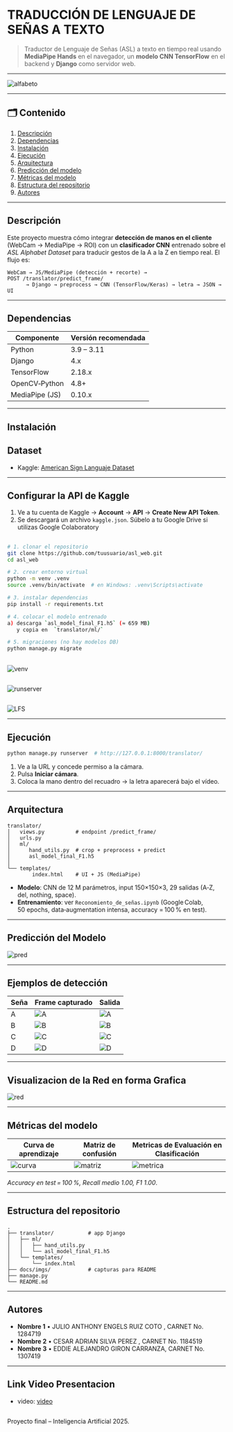 # TRADUCCIÓN DE LENGUAJE DE SEÑAS A TEXTO

> Traductor de Lenguaje de Señas (ASL) a texto en tiempo real usando **MediaPipe Hands** en el navegador, un **modelo CNN TensorFlow** en el backend y **Django** como servidor web.

---

![alfabeto](FOTOS/alfabeto.png) 

---

## 🗂 Contenido

1. [Descripción](#descripción)
2. [Dependencias](#dependencias)
3. [Instalación](#instalación)
4. [Ejecución](#ejecución)
5. [Arquitectura](#arquitectura)
6. [Predicción del modelo](#predicciondelmodelo)
7. [Métricas del modelo](#métricas-del-modelo)
8. [Estructura del repositorio](#estructura-del-repositorio)
9. [Autores](#autores)

---

## Descripción

Este proyecto muestra cómo integrar **detección de manos en el cliente** (WebCam → MediaPipe → ROI) con un **clasificador CNN** entrenado sobre el *ASL Alphabet Dataset* para traducir gestos de la A a la Z en tiempo real.
El flujo es:

```
WebCam → JS/MediaPipe (detección + recorte) → POST /translator/predict_frame/
      → Django → preprocess → CNN (TensorFlow/Keras) → letra → JSON → UI
```

---

## Dependencias

| Componente                            | Versión recomendada |
| ------------------------------------- | ------------------- |
| Python                                | 3.9 – 3.11          |
| Django                                | 4.x                 |
| TensorFlow                            | 2.18.x              |
| OpenCV‑Python                         | 4.8+                |
| MediaPipe (JS)                        | 0.10.x              |



---

## Instalación

## Dataset

- Kaggle: [American Sign Languaje Dataset](https://www.kaggle.com/datasets/ayuraj/asl-dataset)

---

## Configurar la API de Kaggle

1. Ve a tu cuenta de Kaggle → **Account** → **API** → **Create New API Token**.  
2. Se descargará un archivo `kaggle.json`. Súbelo a tu Google Drive si utilizas Google Colaboratory   


##

```bash
# 1. clonar el repositorio
git clone https://github.com/tuusuario/asl_web.git
cd asl_web

# 2. crear entorno virtual
python -m venv .venv
source .venv/bin/activate  # en Windows: .venv\Scripts\activate

# 3. instalar dependencias
pip install -r requirements.txt

# 4. colocar el modelo entrenado
a) descarga `asl_model_final_F1.h5` (≈ 659 MB)
   y copia en  `translator/ml/`

# 5. migraciones (no hay modelos DB)
python manage.py migrate
```
##
![venv](FOTOS/activarentornovirtual.png) 

##
![runserver](FOTOS/runserver.png) 
 

##
![LFS](FOTOS/usodelfs.png)

---

## Ejecución

```bash
python manage.py runserver  # http://127.0.0.1:8000/translator/
```

1. Ve a la URL y concede permiso a la cámara.
2. Pulsa **Iniciar cámara**.
3. Coloca la mano dentro del recuadro → la letra aparecerá bajo el vídeo.



---

## Arquitectura

```
translator/
│   views.py          # endpoint /predict_frame/
│   urls.py
│   ml/
│      hand_utils.py  # crop + preprocess + predict
│      asl_model_final_F1.h5
│
└── templates/
        index.html    # UI + JS (MediaPipe)
```

* **Modelo**: CNN de 12 M parámetros, input 150×150×3, 29 salidas (A‑Z, del, nothing, space).
* **Entrenamiento**: ver `Reconomiento_de_señas.ipynb` (Google Colab, 50 epochs, data‑augmentation intensa, accuracy = 100 % en test).

---

## Predicción del Modelo
![pred](FOTOS/predicciondelmodelo.png) 

---

## Ejemplos de detección

| Seña | Frame capturado              | Salida |
| ---- | ---------------------------- | ------ |
| A    | ![A](FOTOS/pruebadecaptura2.png) | ![A](FOTOS/palabraA.png)  |
| B    | ![B](FOTOS/pruebadedeteccion.png) | ![B](FOTOS/palabraB.png)  |
| C    | ![C](FOTOS/pruebadecaptura3.png) | ![C](FOTOS/palabraC.png)  |
| D    | ![D](FOTOS/pruebadecaptura4.png) | ![D](FOTOS/palabraD.png)  |



---

## Visualizacion de la Red en forma Grafica 
![red](FOTOS/visualizaciondelareddeformagrafica.png) 

---

## Métricas del modelo

| Curva de aprendizaje                                   | Matriz de confusión                  | Metricas de Evaluación en Clasificación                                         |
| ------------------------------------------------------ | ------------------------------------ | ---------------------------------------------------- |
| ![curva](FOTOS/visualizaciondelacurvadeaprendizaje.png) | ![matriz](FOTOS/matrizdeconfusion.png)| ![metrica](FOTOS/metricasdeevaluacionenclasificacion.png)|

*Accuracy en test = 100 %, Recall medio 1.00, F1 1.00*.

---

## Estructura del repositorio

```
.
├── translator/           # app Django
│   ├── ml/
│   │   ├── hand_utils.py
│   │   └── asl_model_final_F1.h5
│   └── templates/
│       └── index.html
├── docs/imgs/            # capturas para README
├── manage.py
└── README.md
```

---

## Autores

* **Nombre 1** • JULIO ANTHONY ENGELS RUIZ COTO , CARNET No. 1284719
* **Nombre 2** • CESAR ADRIAN SILVA PEREZ , CARNET No. 1184519
* **Nombre 3** • EDDIE ALEJANDRO GIRON CARRANZA, CARNET No. 1307419



---
## Link Video Presentacion

- video: [video](https://drive.google.com/drive/folders/1LASNnBFyP_FaF4dVlKb6nehywwHRLEmY?usp=share_link) 

##
  
  Proyecto final – Inteligencia Artificial 2025.

